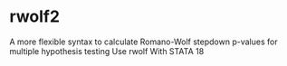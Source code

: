 # rwolf2
A more flexible syntax to calculate Romano-Wolf stepdown p-values for multiple hypothesis testing Use rwolf With STATA 18

